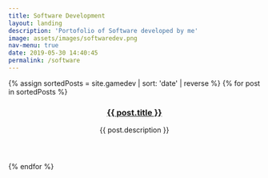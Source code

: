 ```yaml
---
title: Software Development
layout: landing
description: 'Portofolio of Software developed by me'
image: assets/images/softwaredev.png
nav-menu: true
date: 2019-05-30 14:40:45
permalink: /software
---
```


<section id="one" class="tiles">
{% assign sortedPosts = site.gamedev | sort: 'date' | reverse %}
  {% for post in sortedPosts %}
  <article>
    <span class="image">
      <img src="{{ post.image }}" alt="" />
    </span>
    <header class="major">
      <h3><a href="{{ post.url  | relative_url }}" class="link">{{ post.title }}</a></h3>
      <p>{{ post.description }}</p>
    </header>
  </article>
  {% endfor %}
</section>
